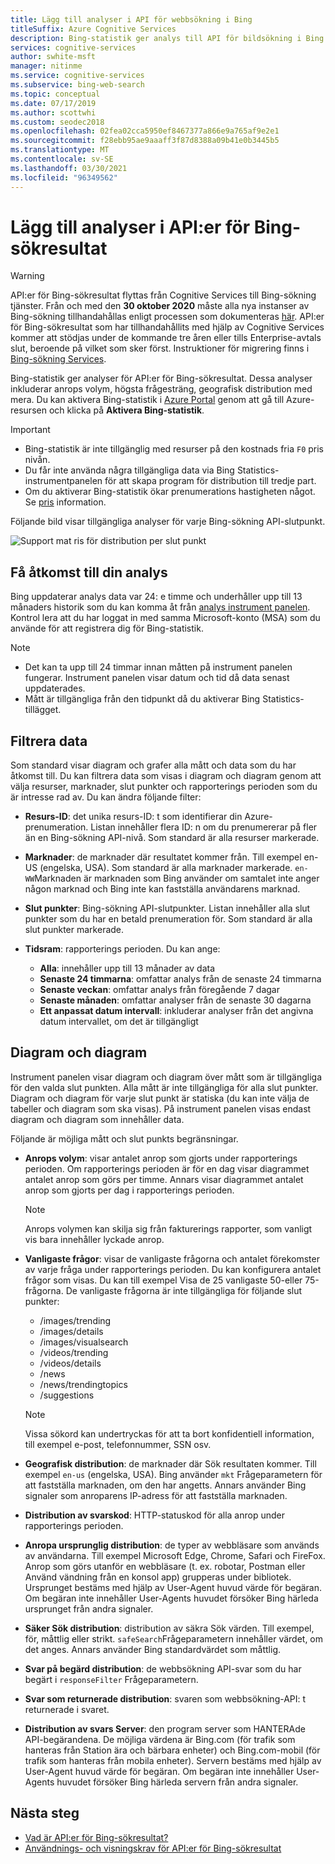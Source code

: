 ```yaml
---
title: Lägg till analyser i API för webbsökning i Bing
titleSuffix: Azure Cognitive Services
description: Bing-statistik ger analys till API för bildsökning i Bing. Analytics inkluderar anrops volym, högsta frågesträng, geografisk distribution med mera.
services: cognitive-services
author: swhite-msft
manager: nitinme
ms.service: cognitive-services
ms.subservice: bing-web-search
ms.topic: conceptual
ms.date: 07/17/2019
ms.author: scottwhi
ms.custom: seodec2018
ms.openlocfilehash: 02fea02cca5950ef8467377a866e9a765af9e2e1
ms.sourcegitcommit: f28ebb95ae9aaaff3f87d8388a09b41e0b3445b5
ms.translationtype: MT
ms.contentlocale: sv-SE
ms.lasthandoff: 03/30/2021
ms.locfileid: "96349562"
---
```

# <a name="add-analytics-to-the-bing-search-apis"></a>Lägg till analyser i API:er för Bing-sökresultat

> [!WARNING]
> API:er för Bing-sökresultat flyttas från Cognitive Services till Bing-sökning tjänster. Från och med den **30 oktober 2020** måste alla nya instanser av Bing-sökning tillhandahållas enligt processen som dokumenteras [här](/bing/search-apis/bing-web-search/create-bing-search-service-resource).
> API:er för Bing-sökresultat som har tillhandahållits med hjälp av Cognitive Services kommer att stödjas under de kommande tre åren eller tills Enterprise-avtals slut, beroende på vilket som sker först.
> Instruktioner för migrering finns i [Bing-sökning Services](/bing/search-apis/bing-web-search/create-bing-search-service-resource).

Bing-statistik ger analyser för API:er för Bing-sökresultat. Dessa analyser inkluderar anrops volym, högsta frågesträng, geografisk distribution med mera. Du kan aktivera Bing-statistik i [Azure Portal](https://ms.portal.azure.com) genom att gå till Azure-resursen och klicka på **Aktivera Bing-statistik**.

> [!IMPORTANT]
> * Bing-statistik är inte tillgänglig med resurser på den kostnads fria `F0` pris nivån.
> * Du får inte använda några tillgängliga data via Bing Statistics-instrumentpanelen för att skapa program för distribution till tredje part.
> * Om du aktiverar Bing-statistik ökar prenumerations hastigheten något. Se [pris](https://aka.ms/bingstatisticspricing) information.


Följande bild visar tillgängliga analyser för varje Bing-sökning API-slutpunkt.

![Support mat ris för distribution per slut punkt](./media/bing-statistics/bing-statistics-matrix.png)

## <a name="access-your-analytics"></a>Få åtkomst till din analys

Bing uppdaterar analys data var 24: e timme och underhåller upp till 13 månaders historik som du kan komma åt från [analys instrument panelen](https://bingapistatistics.com). Kontrol lera att du har loggat in med samma Microsoft-konto (MSA) som du använde för att registrera dig för Bing-statistik.

> [!NOTE]  
> * Det kan ta upp till 24 timmar innan måtten på instrument panelen fungerar. Instrument panelen visar datum och tid då data senast uppdaterades.  
> * Mått är tillgängliga från den tidpunkt då du aktiverar Bing Statistics-tillägget.

## <a name="filter-the-data"></a>Filtrera data

Som standard visar diagram och grafer alla mått och data som du har åtkomst till. Du kan filtrera data som visas i diagram och diagram genom att välja resurser, marknader, slut punkter och rapporterings perioden som du är intresse rad av. Du kan ändra följande filter:

- **Resurs-ID**: det unika resurs-ID: t som identifierar din Azure-prenumeration. Listan innehåller flera ID: n om du prenumererar på fler än en Bing-sökning API-nivå. Som standard är alla resurser markerade.  
  
- **Marknader**: de marknader där resultatet kommer från. Till exempel en-US (engelska, USA). Som standard är alla marknader markerade. `en-WW`Marknaden är marknaden som Bing använder om samtalet inte anger någon marknad och Bing inte kan fastställa användarens marknad.  
  
- **Slut punkter**: Bing-sökning API-slutpunkter. Listan innehåller alla slut punkter som du har en betald prenumeration för. Som standard är alla slut punkter markerade.  

- **Tidsram**: rapporterings perioden. Du kan ange:
  - **Alla**: innehåller upp till 13 månader av data  
  - **Senaste 24 timmarna**: omfattar analys från de senaste 24 timmarna  
  - **Senaste veckan**: omfattar analys från föregående 7 dagar  
  - **Senaste månaden**: omfattar analyser från de senaste 30 dagarna  
  - **Ett anpassat datum intervall**: inkluderar analyser från det angivna datum intervallet, om det är tillgängligt  

## <a name="charts-and-graphs"></a>Diagram och diagram

Instrument panelen visar diagram och diagram över mått som är tillgängliga för den valda slut punkten. Alla mått är inte tillgängliga för alla slut punkter. Diagram och diagram för varje slut punkt är statiska (du kan inte välja de tabeller och diagram som ska visas). På instrument panelen visas endast diagram och diagram som innehåller data.

<!--
For example, if you don't include the User-Agent header in your calls, the dashboard will not include device-related graphs.
-->

Följande är möjliga mått och slut punkts begränsningar.

- **Anrops volym**: visar antalet anrop som gjorts under rapporterings perioden. Om rapporterings perioden är för en dag visar diagrammet antalet anrop som görs per timme. Annars visar diagrammet antalet anrop som gjorts per dag i rapporterings perioden.  
  
  > [!NOTE]
  > Anrops volymen kan skilja sig från fakturerings rapporter, som vanligt vis bara innehåller lyckade anrop.

- **Vanligaste frågor**: visar de vanligaste frågorna och antalet förekomster av varje fråga under rapporterings perioden. Du kan konfigurera antalet frågor som visas. Du kan till exempel Visa de 25 vanligaste 50-eller 75-frågorna. De vanligaste frågorna är inte tillgängliga för följande slut punkter:  

  - /images/trending
  - /images/details
  - /images/visualsearch
  - /videos/trending
  - /videos/details
  - /news
  - /news/trendingtopics
  - /suggestions  
  
  > [!NOTE]  
  > Vissa sökord kan undertryckas för att ta bort konfidentiell information, till exempel e-post, telefonnummer, SSN osv.

- **Geografisk distribution**: de marknader där Sök resultaten kommer. Till exempel `en-us` (engelska, USA). Bing använder `mkt` Frågeparametern för att fastställa marknaden, om den har angetts. Annars använder Bing signaler som anroparens IP-adress för att fastställa marknaden.

- **Distribution av svarskod**: HTTP-statuskod för alla anrop under rapporterings perioden.

- **Anropa ursprunglig distribution**: de typer av webbläsare som används av användarna. Till exempel Microsoft Edge, Chrome, Safari och FireFox. Anrop som görs utanför en webbläsare (t. ex. robotar, Postman eller Använd vändning från en konsol app) grupperas under bibliotek. Ursprunget bestäms med hjälp av User-Agent huvud värde för begäran. Om begäran inte innehåller User-Agents huvudet försöker Bing härleda ursprunget från andra signaler.  

- **Säker Sök distribution**: distribution av säkra Sök värden. Till exempel, för, måttlig eller strikt. `safeSearch`Frågeparametern innehåller värdet, om det anges. Annars använder Bing standardvärdet som måttlig.  

- **Svar på begärd distribution**: de webbsökning API-svar som du har begärt i `responseFilter` Frågeparametern.  

- **Svar som returnerade distribution**: svaren som webbsökning-API: t returnerade i svaret.

- **Distribution av svars Server**: den program server som HANTERAde API-begärandena. De möjliga värdena är Bing.com (för trafik som hanteras från Station ära och bärbara enheter) och Bing.com-mobil (för trafik som hanteras från mobila enheter). Servern bestäms med hjälp av User-Agent huvud värde för begäran. Om begäran inte innehåller User-Agents huvudet försöker Bing härleda servern från andra signaler.

## <a name="next-steps"></a>Nästa steg

* [Vad är API:er för Bing-sökresultat?](bing-api-comparison.md)
* [Användnings- och visningskrav för API:er för Bing-sökresultat](use-display-requirements.md)